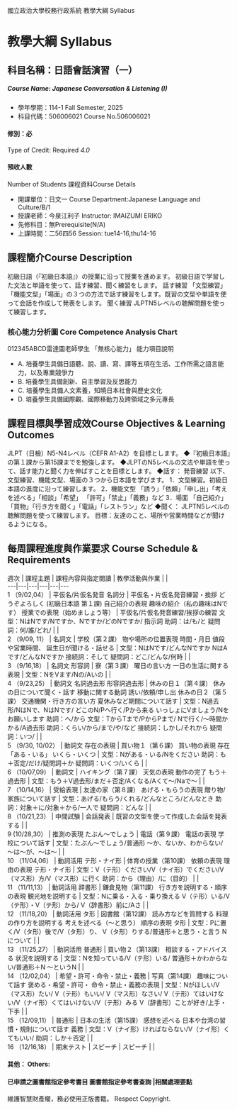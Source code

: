 國立政治大學校務行政系統 教學大綱 Syllabus
# 教學大綱 Syllabus
##  科目名稱：日語會話演習（一）
#####  Course Name: Japanese Conversation & Listening (I)
  * 學年學期：114-1 Fall Semester, 2025 
  * 科目代碼：506006021 Course No.506006021
#### 修別：必
Type of Credit: Required 
_4.0_
#### 預收人數
Number of Students
課程資料Course Details
  * 開課單位：日文一 Course Department:Japanese Language and Culture/B/1 
  * 授課老師：今泉江利子 Instructor: IMAIZUMI ERIKO 
  * 先修科目：無Prerequisite(N/A)
  * 上課時間：二56四56 Session: tue14-16,thu14-16
##  課程簡介Course Description
初級日語（『初級日本語』）の授業に沿って授業を進めます。
初級日語で学習した文法と単語を使って、話す練習、聞く練習をします。
話す練習
「文型練習」「機能文型」「場面」の３つの方法で話す練習をします。既習の文型や単語を使って会話を作成して発表をします。
聞く練習
JLPTN5レベルの聴解問題を使って練習します。
###  核心能力分析圖 Core Competence Analysis Chart
012345ABCD雷達圖老師學生
「無核心能力」 
能力項目說明
  * A. 培養學生具備日語聽、說、讀、寫、譯等五項在生活、工作所需之語言能力，以及專業競爭力
  * B. 培養學生具備創新、自主學習及反思能力
  * C. 培養學生具備人文素養，知曉日本社會與歷史文化
  * D. 培養學生具備國際觀、國際移動力及跨領域之多元專長
##  課程目標與學習成效Course Objectives & Learning Outcomes 
JLPT（日檢）N5-N4レベル（CEFR A1-A2）を目標とします。
◆『初級日本語』の第１課から第15課までを勉強します。
◆JLPTのN5レベルの文法や単語を使って、話す能力と聞く力を伸ばすことを目標とします。
◆話す：
発音練習
以下、文型練習、機能文型、場面の３つから日本語を学びます。
1．文型練習。初級日本語の進度に沿って練習します。
2．機能文型
「誘う」「依頼」「申し出」「考えを述べる」「相談」「希望」
「許可」「禁止」「義務」など
3．場面
「自己紹介」「買物」「行き方を聞く」「電話」「レストラン」など
◆聞く：
JLPTN5レベルの聴解問題を使って練習します。
目標：友達のこと、場所や営業時間などが聞けるようになる。
##  每周課程進度與作業要求 Course Schedule & Requirements
週次 |  課程主題 |  課程內容與指定閱讀 |  教學活動與作業 |  |   
---|---|---|---|---|---  
1 （9/02,04） |  平仮名/片仮名発音 名詞分 |  平仮名・片仮名発音練習・挨拶 どうぞよろしく (初級日本語 第１課) 自己紹介の表現 趣味の紹介（私の趣味はNです） 授業での表現（始めましょう等） |  平仮名/片仮名発音練習/挨拶の練習 文型：NはNです/Nですか、Nですか/どのNですか/ 指示詞 助詞：は/も/と 疑問詞：何/誰/どれ/ |  |   
2 （9/09, 11） |  名詞文 |  学校（第２課） 物や場所の位置表現 時間・月日 値段や営業時間、 誕生日が聞ける・話せる |  文型：NはNです/どんなNですか NはAです/どんなNですか 接続詞：そして 疑問詞：どこ/どんな/何時 |  |   
3 （9/16,18） |  名詞文 形容詞 |  寮（第３課） 曜日の言い方 一日の生活に関する表現 |  文型：NをVます/Nの/Aいの |  |   
4 （9/23,25） |  動詞文 名詞過去形 形容詞過去形 |  休みの日１（第４課） 休みの日について聞く・話す 移動に関する動詞 誘い/依頼/申し出 休みの日２（第５課） 交通機関・行き方の言い方 夏休みなど期間について話す |  文型：N過去形/NはNで、NはNです/ どこのN/Pへ行く/Pから来る いっしょにVましょう/Nをお願いします 助詞：へ/から 文型：TからTまで/PからPまで/ Nで行く/～時間かかる/A過去形 助詞：くらい/から/まで/や/など 接続詞：しかし/それから 疑問詞：いつ/ |  |   
5 （9/30, 10/02） |  動詞文 存在の表現 |  買い物１（第６課） 買い物の表現 存在「ある・いる」 いくら・いくつ |  文型：Nがある・いる/Nをください 助詞：も＋否定/だけ/疑問詞＋か 疑問詞：いくつ/いくら |  |   
6 （10/07,09） |  動詞文 |  ハイキング（第７課） 天気の表現 動作の完了 もう＋過去形 |  文型：もう＋V過去形/まだ＋否定/Aくなる/Aくて～/Naで～ |  |   
7 （10/14,16） |  受給表現 |  友達の家（第８課） あげる・もらうの表現 贈り物/家族について話す |  文型：あげる/もらう/くれる/どんなところ/どんなとき 助詞：対象＋に/対象＋から/一人で 疑問詞：どんな |  |   
8 （10/21,23） |  中間試験 |  会話発表 |  既習の文型を使って作成した会話を発表する |  |   
9 (10/28,30） |  推測の表現 たぶん～でしょう |  電話（第９課） 電話の表現 学校について話す |  文型：たぶん～でしょう/普通形 ～か、ないか、わからない/ ～は～が、～は～ |  |   
10 （11/04,06） |  動詞活用 テ形・ナイ形 |  体育の授業（第10課） 依頼の表現 理由の表現 テ形・ナイ形 |  文型：V（テ形）ください/V（ナイ形）でください/V（マス形）方/V（マス形）に行く 助詞：から（理由）/に（目的） |  |   
11 （11/11,13） |  動詞活用 辞書形 |  鎌倉見物（第11課） 行き方を説明する・順序の表現 観光地を説明する |  文型：Nに乗る・入る・乗り換える V（テ形）いる/V（テ形）・V（テ形）から/ V（辞書形）前に/Aさ |  |   
12 （11/18,20） |  動詞活用 タ形 |  図書館（第12課） 読み方などを質問する 料理の作り方を説明する 考えを述べる（～と思う） 順序の表現 タ形 |  文型：Pに置く/V（タ形）後で/V（タ形）り、 V（タ形）りする/普通形＋と思う・と言う Nについて |  |   
13 （11/25,27） |  動詞活用 普通形 |  買い物２（第13課） 相談する・アドバイスる 状況を説明する |  文型：Nを知っている/V（テ形）いる/ 普通形＋かわからない/普通形＋N ～というN |  |   
14 （12/02,04） |  希望・許可・命令・禁止・義務 |  写真（第14課） 趣味について話す 褒める・希望・許可・ 命令・禁止・義務の表現 |  文型：Nがほしい/V（マス形）たい/ V（テ形）もいい/ V（マス形）なさい/ V（テ形）てはいけない/V（ナイ形）くてはいけない/V（テ形）みる V（辞書形）ことが好き/上手・下手 |  |   
15 （12/09,11） |  普通形 |  日本の生活（第15課） 感想を述べる 日本や台湾の習慣・規則について話す 義務 |  文型：V（ナイ形）ければならない/V（ナイ形）くてもいい/ 助詞：しか＋否定 |  |   
16 （12/16,18） |  期末テスト |  スピーチ |  スピーチ |  |   
####  其他： Others:
####  已申請之圖書館指定參考書目  圖書館指定參考書查詢 |相關處理要點
維護智慧財產權，務必使用正版書籍。 Respect Copyright.